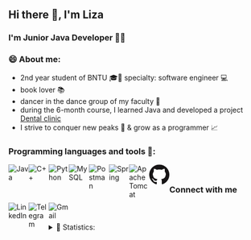 ## Hi there 👋, I'm Liza

### I'm Junior Java Developer 👩‍💻

### 😄 About me:

- 2nd year student of BNTU 🎓💚 specialty: software engineer 💻
- book lover 📚
- dancer in the dance group of my faculty 🥰
- during the 6-month course, I learned Java and developed a project [Dental clinic][project]
- I strive to conquer new peaks 🗻 & grow as a programmer 📈

### Programming languages and tools 🧰:

<img align="left" alt="Java" width="40px" src="https://img.icons8.com/color/452/java-coffee-cup-logo--v1.png" />
<img align="left" alt="C++" width="40px" src="https://img.icons8.com/external-tal-revivo-color-tal-revivo/452/external-cplusplus-a-general-purpose-descriptive-programming-computer-language-logo-color-tal-revivo.png" />
<img align="left" alt="Python" width="40px" src="https://img.icons8.com/color/452/python--v1.png" />
<img align="left" alt="MySQL" width="40px" src="https://img.icons8.com/external-tal-revivo-shadow-tal-revivo/452/external-mysql-an-open-source-relational-database-management-system-logo-shadow-tal-revivo.png" />
<img align="left" alt="Postman" width="40px" src="https://img.icons8.com/external-tal-revivo-color-tal-revivo/452/external-postman-is-the-only-complete-api-development-environment-logo-color-tal-revivo.png" />
<img align="left" alt="Spring" width="40px" src="https://img.icons8.com/color/452/spring-logo.png" />
<img align="left" alt="Apache Tomcat" width="40px" src="https://img.icons8.com/color/452/tomcat.png" />
<img align="left" alt="GitHub" width="40px" src="https://raw.githubusercontent.com/github/explore/78df643247d429f6cc873026c0622819ad797942/topics/github/github.png" />  

<br />

###
###
### Connect with me
[<img align="left" alt="LinkedIn" width="40px" src="https://img.icons8.com/fluency/452/linkedin.png" />][LinkedIn]
[<img align="left" alt="Telegram" width="40px" src="https://img.icons8.com/color/452/telegram-app--v1.png" />][Telegram]
[<img align="left" alt="Gmail" width="40px" src="https://img.icons8.com/color/452/gmail--v1.png" />][Gmail]

<br />

### 

<details>
  <summary>📌 Statistics:</summary>
   <img align="left" alt="codeSTACKr's GitHub Stats" src="https://github-readme-stats.vercel.app/api/top-langs/?username=elizavetadv&langs_count=8&layout=compact" />
    <br />
    <img align="left" alt="codeSTACKr's GitHub Stats" src="https://github-readme-stats.vercel.app/api?username=elizavetadv&show_icons=true" />
</details>

[project]: https://github.com/elizavetadv/Dental_clinic
[LinkedIn]: https://www.linkedin.com/in/%D0%B5%D0%BB%D0%B8%D0%B7%D0%B0%D0%B2%D0%B5%D1%82%D0%B0-%D0%B4-21665520b/
[Telegram]: https://t.me/lizavetaDavidovich
[Gmail]: https://mailto:lizavetka.davidovich@gmail.com